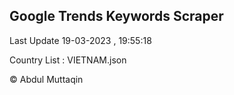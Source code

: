 

## Google Trends Keywords Scraper 
 
Last Update 19-03-2023 , 19:55:18

Country List :
VIETNAM.json



© Abdul Muttaqin 
